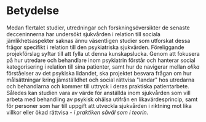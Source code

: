 # Betydelse

Medan flertalet studier, utredningar och forskningsöversikter de senaste decceninnerna har undersökt sjukvården i relation till sociala jämlikhetsaspekter saknas ännu väsentligen studier som utforskat dessa frågor specifikt i relation till den psykiatriska sjukvården. Föreliggande projekförslag syftar till att fylla ut denna kunskapslucka. Genom att fokusera på hur utredare och behandlare inom psykiatrin förstår och hanterar social kategorisering i relation till sina patienter, samt hur de navigerar mellan *olika* förståelser av det psykiska lidandet, ska projektet besvara frågan om hur målsättningar kring jämställdhet och social rättvisa "landar" hos utredarna och behandlarna och kommer till uttryck i deras praktiska patientarbete. Således kan studien vara av värde för anställda inom sjukvården som vill arbeta med behandling av psykisk ohälsa utifrån en likavärdesprincip, samt för personer som har till uppgift att utveckla sjukvården i riktning mot lika villkor eller ökad rättvisa - *i praktiken såväl som i teorin*. 